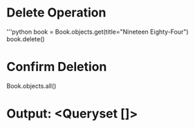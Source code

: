 # Delete Operation

'''python
book = Book.objects.get(title="Nineteen Eighty-Four")
book.delete()

# Confirm Deletion

Book.objects.all()

# Output: <Queryset []>
